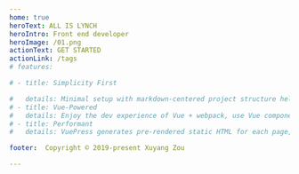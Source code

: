```yaml
---
home: true
heroText: ALL IS LYNCH
heroIntro: Front end developer
heroImage: /01.png
actionText: GET STARTED
actionLink: /tags
# features:

# - title: Simplicity First

#   details: Minimal setup with markdown-centered project structure helps you focus on writing.
# - title: Vue-Powered
#   details: Enjoy the dev experience of Vue + webpack, use Vue components in markdown, and develop custom themes with Vue.
# - title: Performant
#   details: VuePress generates pre-rendered static HTML for each page, and runs as an SPA once a page is loaded.

footer:  Copyright © 2019-present Xuyang Zou

---
```

